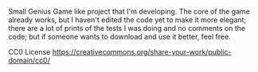 Small Genius Game like project that I'm developing.
The core of the game already works, but I haven't edited the code yet to make it more elegant; there are a lot of prints of the tests I was doing and no comments on the code; but if someone wants to download and use it better, feel free.


CC0 License
https://creativecommons.org/share-your-work/public-domain/cc0/
